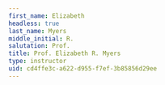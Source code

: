 ```yaml
---
first_name: Elizabeth
headless: true
last_name: Myers
middle_initial: R.
salutation: Prof.
title: Prof. Elizabeth R. Myers
type: instructor
uid: cd4ffe3c-a622-d955-f7ef-3b85856d29ee
---
```

